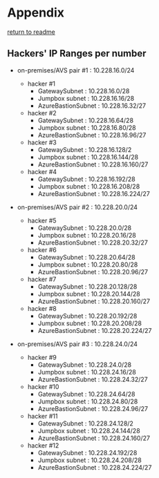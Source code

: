 # Appendix

[return to readme](../README.md)

## Hackers' IP Ranges per number

- on-premises/AVS pair #1 : 10.228.16.0/24
  - hacker #1
    - GatewaySubnet : 10.228.16.0/28
    - Jumpbox subnet : 10.228.16.16/28
    - AzureBastionSubnet : 10.228.16.32/27
  - hacker #2
    - GatewaySubnet : 10.228.16.64/28
    - Jumpbox subnet : 10.228.16.80/28
    - AzureBastionSubnet : 10.228.16.96/27
  - hacker #3
    - GatewaySubnet : 10.228.16.128/2
    - Jumpbox subnet : 10.228.16.144/28
    - AzureBastionSubnet : 10.228.16.160/27
  - hacker #4
    - GatewaySubnet : 10.228.16.192/28
    - Jumpbox subnet : 10.228.16.208/28
    - AzureBastionSubnet : 10.228.16.224/27

- on-premises/AVS pair #2 : 10.228.20.0/24
  - hacker #5
    - GatewaySubnet : 10.228.20.0/28
    - Jumpbox subnet : 10.228.20.16/28
    - AzureBastionSubnet : 10.228.20.32/27
  - hacker #6
    - GatewaySubnet : 10.228.20.64/28
    - Jumpbox subnet : 10.228.20.80/28
    - AzureBastionSubnet : 10.228.20.96/27
  - hacker #7
    - GatewaySubnet : 10.228.20.128/28
    - Jumpbox subnet : 10.228.20.144/28
    - AzureBastionSubnet : 10.228.20.160/27
  - hacker #8
    - GatewaySubnet : 10.228.20.192/28
    - Jumpbox subnet : 10.228.20.208/28
    - AzureBastionSubnet : 10.228.20.224/27

- on-premises/AVS pair #3 : 10.228.24.0/24
  - hacker #9
    - GatewaySubnet : 10.228.24.0/28
    - Jumpbox subnet : 10.228.24.16/28
    - AzureBastionSubnet : 10.228.24.32/27
  - hacker #10
    - GatewaySubnet : 10.228.24.64/28
    - Jumpbox subnet : 10.228.24.80/28
    - AzureBastionSubnet : 10.228.24.96/27
  - hacker #11
    - GatewaySubnet : 10.228.24.128/2
    - Jumpbox subnet : 10.228.24.144/28
    - AzureBastionSubnet : 10.228.24.160/27
  - hacker #12
    - GatewaySubnet : 10.228.24.192/28
    - Jumpbox subnet : 10.228.24.208/28
    - AzureBastionSubnet : 10.228.24.224/27
    